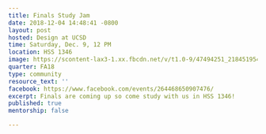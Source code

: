 ```yaml
---
title: Finals Study Jam
date: 2018-12-04 14:48:41 -0800
layout: post
hosted: Design at UCSD
time: Saturday, Dec. 9, 12 PM
location: HSS 1346
image: https://scontent-lax3-1.xx.fbcdn.net/v/t1.0-9/47494251_2184519545121838_3358116151421829120_o.jpg?_nc_cat=108&_nc_ht=scontent-lax3-1.xx&oh=cab2f45f70d402825c3906598c99eb33&oe=5C66AEF5
quarter: FA18
type: community
resource_text: ''
facebook: https://www.facebook.com/events/264468650907476/
excerpt: Finals are coming up so come study with us in HSS 1346!
published: true
mentorship: false

---
```

